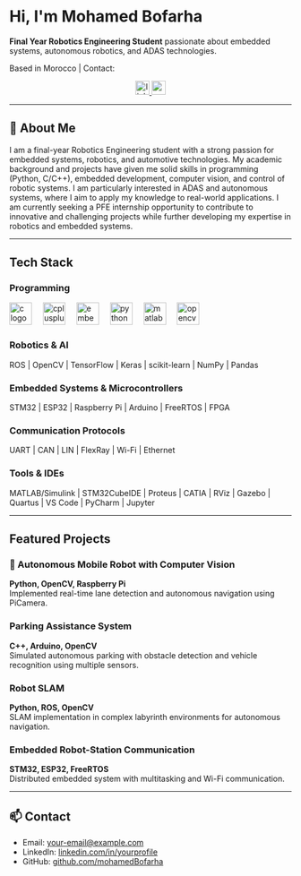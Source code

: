#  Hi, I'm Mohamed Bofarha

**Final Year Robotics Engineering Student** passionate about embedded systems, autonomous robotics, and ADAS technologies.

 Based in Morocco | Contact: 

 <div align="center">
  <a href="www.linkedin.com/in/mohamed-bofarha" target="_blank">
    <img src="https://img.shields.io/static/v1?message=LinkedIn&logo=linkedin&label=&color=0077B5&logoColor=white&labelColor=&style=for-the-badge" height="25" alt="linkedin logo"  />
  </a>
  <a href="bofarha.mohamed@Gmail.com" target="_blank">
    <img src="https://img.shields.io/static/v1?message=Gmail&logo=gmail&label=&color=D14836&logoColor=white&labelColor=&style=for-the-badge" height="25" alt="gmail logo"  />
  </a>
</div>

---

## 🚀 About Me
I am a final-year Robotics Engineering student with a strong passion for embedded systems, robotics, and automotive technologies. My academic background and projects have given me solid skills in programming (Python, C/C++), embedded development, computer vision, and control of robotic systems. I am particularly interested in ADAS and autonomous systems, where I aim to apply my knowledge to real-world applications. I am currently seeking a PFE internship opportunity to contribute to innovative and challenging projects while further developing my expertise in robotics and embedded systems. 

---

##  Tech Stack

### Programming
<div align="left">
  <img src="https://cdn.jsdelivr.net/gh/devicons/devicon/icons/c/c-original.svg" height="40" alt="c logo"  />
  <img width="12" />
  <img src="https://cdn.jsdelivr.net/gh/devicons/devicon/icons/cplusplus/cplusplus-original.svg" height="40" alt="cplusplus logo"  />
  <img width="12" />
  <img src="https://cdn.jsdelivr.net/gh/devicons/devicon/icons/embeddedc/embeddedc-original.svg" height="40" alt="embeddedc logo"  />
  <img width="12" />
  <img src="https://cdn.jsdelivr.net/gh/devicons/devicon/icons/python/python-original.svg" height="40" alt="python logo"  />
  <img width="12" />
  <img src="https://cdn.jsdelivr.net/gh/devicons/devicon/icons/matlab/matlab-original.svg" height="40" alt="matlab logo"  />
  <img width="12" />
  <img src="https://cdn.jsdelivr.net/gh/devicons/devicon/icons/opencv/opencv-original.svg" height="40" alt="opencv logo"  />
</div>

### Robotics & AI
ROS | OpenCV | TensorFlow | Keras | scikit-learn | NumPy | Pandas  

### Embedded Systems & Microcontrollers
STM32 | ESP32 | Raspberry Pi | Arduino | FreeRTOS | FPGA  

### Communication Protocols
UART | CAN | LIN | FlexRay | Wi-Fi | Ethernet  

### Tools & IDEs
MATLAB/Simulink | STM32CubeIDE | Proteus | CATIA | RViz | Gazebo | Quartus | VS Code | PyCharm | Jupyter

---

##  Featured Projects

### 🚗 Autonomous Mobile Robot with Computer Vision
**Python, OpenCV, Raspberry Pi**  
Implemented real-time lane detection and autonomous navigation using PiCamera.  

###  Parking Assistance System
**C++, Arduino, OpenCV**  
Simulated autonomous parking with obstacle detection and vehicle recognition using multiple sensors.  

###  Robot SLAM
**Python, ROS, OpenCV**  
SLAM implementation in complex labyrinth environments for autonomous navigation.  

###  Embedded Robot-Station Communication
**STM32, ESP32, FreeRTOS**  
Distributed embedded system with multitasking and Wi-Fi communication.  

 
 

---

## 📫 Contact
- Email: your-email@example.com  
- LinkedIn: [linkedin.com/in/yourprofile](#)  
- GitHub: [github.com/mohamedBofarha](https://github.com/mohamedBofarha)

